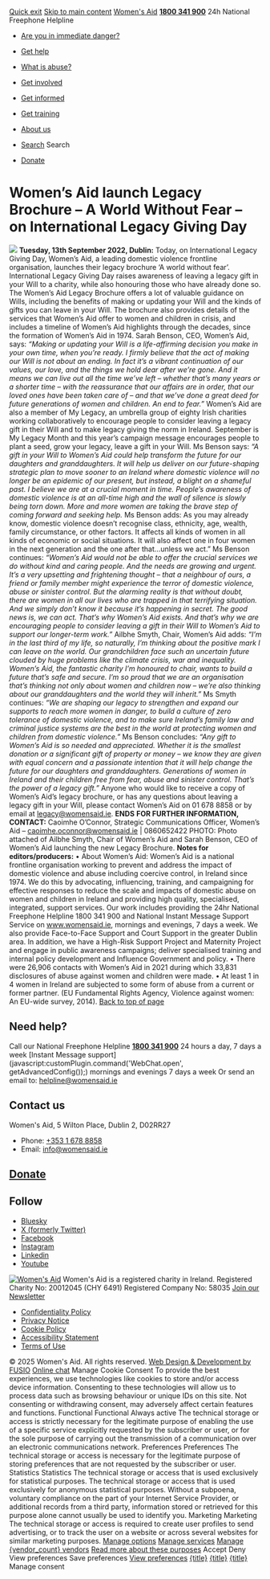 [Quick exit](https://www.womensaid.ie/get-informed/news-events/media-releases/womens-aid-launch-legacy-brochure-a-world-without-fear-on-international-legacy-giving-day/#exit)
[Skip to main content](https://www.womensaid.ie/get-informed/news-events/media-releases/womens-aid-launch-legacy-brochure-a-world-without-fear-on-international-legacy-giving-day/#pagecontent "Skip to main content")
[Women's Aid](https://www.womensaid.ie/)
**[1800 341 900](tel:1800341900)** 24h National Freephone Helpline
  * [Are you in immediate danger?](https://www.womensaid.ie/are-you-in-immediate-danger/)
  * [Get help](https://www.womensaid.ie/get-help/)
  * [What is abuse?](https://www.womensaid.ie/what-is-abuse/)
  * [Get involved](https://www.womensaid.ie/get-involved/)
  * [Get informed](https://www.womensaid.ie/get-informed/)
  * [Get training](https://www.womensaid.ie/get-training/)
  * [About us](https://www.womensaid.ie/about-us/)


  * [Search](https://www.womensaid.ie/get-informed/news-events/media-releases/womens-aid-launch-legacy-brochure-a-world-without-fear-on-international-legacy-giving-day/)
Search
  * [Donate](https://www.womensaid.ie/get-involved/donate/)


# Women’s Aid launch Legacy Brochure – A World Without Fear – on International Legacy Giving Day
[![](https://www.womensaid.ie/app/uploads/2023/05/166306308710198956-1024x683.jpg)](https://www.womensaid.ie/app/uploads/2023/05/166306308710198956.jpg)
**Tuesday, 13th September 2022, Dublin:** Today, on International Legacy Giving Day, Women’s Aid, a leading domestic violence frontline organisation, launches their legacy brochure ‘A world without fear’. International Legacy Giving Day raises awareness of leaving a legacy gift in your Will to a charity, while also honouring those who have already done so. The Women’s Aid Legacy Brochure offers a lot of valuable guidance on Wills, including the benefits of making or updating your Will and the kinds of gifts you can leave in your Will. The brochure also provides details of the services that Women’s Aid offer to women and children in crisis, and includes a timeline of Women’s Aid highlights through the decades, since the formation of Women’s Aid in 1974.
Sarah Benson, CEO, Women’s Aid, says:
_“Making or updating your Will is a life-affirming decision you make in your own time, when you’re ready. I firmly believe that the act of making our Will is not about an ending. In fact it’s a vibrant continuation of our values, our love, and the things we hold dear after we’re gone. And it means we can live out all the time we’ve left – whether that’s many years or a shorter time – with the reassurance that our affairs are in order, that our loved ones have been taken care of – and that we’ve done a great deed for future generations of women and children. An end to fear.”_
Women’s Aid are also a member of My Legacy, an umbrella group of eighty Irish charities working collaboratively to encourage people to consider leaving a legacy gift in their Will and to make legacy giving the norm in Ireland. September is My Legacy Month and this year’s campaign message encourages people to plant a seed, grow your legacy, leave a gift in your Will.
Ms Benson says:
_“A gift in your Will to Women’s Aid could help transform the future for our daughters and granddaughters. It will help us deliver on our future-shaping strategic plan to move sooner to an Ireland where domestic violence will no longer be an epidemic of our present, but instead, a blight on a shameful past. I believe we are at a crucial moment in time. People’s awareness of domestic violence is at an all-time high and the wall of silence is slowly being torn down. More and more women are taking the brave step of coming forward and seeking help._
Ms Benson adds:
As you may already know, domestic violence doesn’t recognise class, ethnicity, age, wealth, family circumstance, or other factors. It affects all kinds of women in all kinds of economic or social situations. It will also affect one in four women in the next generation and the one after that…unless we act.”
Ms Benson continues:
_“Women’s Aid would not be able to offer the crucial services we do without kind and caring people. And the needs are growing and urgent. It’s a very upsetting and frightening thought – that a neighbour of ours, a friend or family member might experience the terror of domestic violence, abuse or sinister control. But the alarming reality is that without doubt, there are women in all our lives who are trapped in that terrifying situation. And we simply don’t know it because it’s happening in secret. The good news is, we can act. That’s why Women’s Aid exists. And that’s why we are encouraging people to consider leaving a gift in their Will to Women’s Aid to support our longer-term work.”_
Ailbhe Smyth, Chair, Women’s Aid adds:
_“I’m in the last third of my life, so naturally, I’m thinking about the positive mark I can leave on the world. Our grandchildren face such an uncertain future clouded by huge problems like the climate crisis, war and inequality. Women’s Aid, the fantastic charity I’m honoured to chair, wants to build a future that’s safe and secure. I’m so proud that we are an organisation that’s thinking not only about women and children now – we’re also thinking about our granddaughters and the world they will inherit.”_
Ms Smyth continues:
_“We are shaping our legacy to strengthen and expand our supports to reach more women in danger, to build a culture of zero tolerance of domestic violence, and to make sure Ireland’s family law and criminal justice systems are the best in the world at protecting women and children from domestic violence.”_
Ms Benson concludes:
_“Any gift to Women’s Aid is so needed and appreciated. Whether it is the smallest donation or a significant gift of property or money – we know they are given with equal concern and a passionate intention that it will help change the future for our daughters and granddaughters. Generations of women in Ireland and their children free from fear, abuse and sinister control. That’s the power of a legacy gift.”_
Anyone who would like to receive a copy of Women’s Aid’s legacy brochure, or has any questions about leaving a legacy gift in your Will, please contact Women’s Aid on 01 678 8858 or by email at legacy@womensaid.ie.
**ENDS**
**FOR FURTHER INFORMATION, CONTACT:**
Caoimhe O’Connor, Strategic Communications Officer, Women’s Aid – caoimhe.oconnor@womensaid.ie | 0860652422
PHOTO: Photo attached of Ailbhe Smyth, Chair of Women’s Aid and Sarah Benson, CEO of Women’s Aid launching the new Legacy Brochure.
**Notes for editors/producers:**
• About Women’s Aid: Women’s Aid is a national frontline organisation working to prevent and address the impact of domestic violence and abuse including coercive control, in Ireland since 1974. We do this by advocating, influencing, training, and campaigning for effective responses to reduce the scale and impacts of domestic abuse on women and children in Ireland and providing high quality, specialised, integrated, support services. Our work includes providing the 24hr National Freephone Helpline 1800 341 900 and National Instant Message Support Service on www.womensaid.ie, mornings and evenings, 7 days a week. We also provide Face-to-Face Support and Court Support in the greater Dublin area. In addition, we have a High-Risk Support Project and Maternity Project and engage in public awareness campaigns; deliver specialised training and internal policy development and Influence Government and policy.
• There were 26,906 contacts with Women’s Aid in 2021 during which 33,831 disclosures of abuse against women and children were made.
• At least 1 in 4 women in Ireland are subjected to some form of abuse from a current or former partner. (EU Fundamental Rights Agency, Violence against women: An EU-wide survey, 2014).
[Back to top of page](https://www.womensaid.ie/get-informed/news-events/media-releases/womens-aid-launch-legacy-brochure-a-world-without-fear-on-international-legacy-giving-day/#top)
## Need help?
Call our National Freephone Helpline **[1800 341 900](tel:1800341900)** 24 hours a day, 7 days a week 
[Instant Message support](javascript:customPlugin.command\('WebChat.open', getAdvancedConfig\(\)\);) mornings and evenings 7 days a week
Or send an email to: helpline@womensaid.ie
## Contact us
Women's Aid, 5 Wilton Place, Dublin 2, D02RR27
  * Phone: [+353 1 678 8858](tel:+35316788858)
  * Email: info@womensaid.ie


## [Donate](https://www.womensaid.ie/get-involved/donate/)
## Follow
  * [Bluesky](https://bsky.app/profile/womensaidireland.bsky.social)
  * [X (formerly Twitter)](https://x.com/Womens_Aid)
  * [Facebook](https://www.facebook.com/womensaid.ie)
  * [Instagram](https://www.instagram.com/womens.aid)
  * [Linkedin](https://www.linkedin.com/company/women's-aid/)
  * [Youtube](https://www.youtube.com/@womensaidireland)


[![Women's Aid](https://www.womensaid.ie/app/themes/womensaidsage9/resources/assets/img/womens-aid-logo-white.svg)](https://www.womensaid.ie/get-informed/news-events/media-releases/womens-aid-launch-legacy-brochure-a-world-without-fear-on-international-legacy-giving-day/)
Women's Aid is a registered charity in Ireland.
Registered Charity No: 20012045 (CHY 6491) Registered Company No: 58035
[Join our Newsletter](https://www.womensaid.ie/get-informed/news-events/newsletter/)
  * [Confidentiality Policy](https://www.womensaid.ie/about-us/compliance/confidentiality-policy/)
  * [Privacy Notice](https://www.womensaid.ie/about-us/compliance/privacy-notice/)
  * [Cookie Policy](https://www.womensaid.ie/about-us/compliance/cookie-policy/)
  * [Accessibility Statement](https://www.womensaid.ie/about-us/compliance/accessibility-statement/)
  * [Terms of Use](https://www.womensaid.ie/about-us/compliance/terms-of-use/)


© 2025 Women's Aid. All rights reserved. [Web Design & Development by FUSIO](https://www.fusio.net/?utm_source=WomensAid&utm_medium=Website&utm_campaign=ClientLinks)
[Online chat](https://www.womensaid.ie/get-informed/news-events/media-releases/womens-aid-launch-legacy-brochure-a-world-without-fear-on-international-legacy-giving-day/#chat)
Manage Cookie Consent
To provide the best experiences, we use technologies like cookies to store and/or access device information. Consenting to these technologies will allow us to process data such as browsing behaviour or unique IDs on this site. Not consenting or withdrawing consent, may adversely affect certain features and functions.
Functional Functional Always active 
The technical storage or access is strictly necessary for the legitimate purpose of enabling the use of a specific service explicitly requested by the subscriber or user, or for the sole purpose of carrying out the transmission of a communication over an electronic communications network.
Preferences Preferences
The technical storage or access is necessary for the legitimate purpose of storing preferences that are not requested by the subscriber or user.
Statistics Statistics
The technical storage or access that is used exclusively for statistical purposes. The technical storage or access that is used exclusively for anonymous statistical purposes. Without a subpoena, voluntary compliance on the part of your Internet Service Provider, or additional records from a third party, information stored or retrieved for this purpose alone cannot usually be used to identify you.
Marketing Marketing
The technical storage or access is required to create user profiles to send advertising, or to track the user on a website or across several websites for similar marketing purposes.
[Manage options](https://www.womensaid.ie/get-informed/news-events/media-releases/womens-aid-launch-legacy-brochure-a-world-without-fear-on-international-legacy-giving-day/) [Manage services](https://www.womensaid.ie/get-informed/news-events/media-releases/womens-aid-launch-legacy-brochure-a-world-without-fear-on-international-legacy-giving-day/) [Manage {vendor_count} vendors](https://www.womensaid.ie/get-informed/news-events/media-releases/womens-aid-launch-legacy-brochure-a-world-without-fear-on-international-legacy-giving-day/) [Read more about these purposes](https://cookiedatabase.org/tcf/purposes/)
Accept Deny View preferences Save preferences [View preferences](https://www.womensaid.ie/get-informed/news-events/media-releases/womens-aid-launch-legacy-brochure-a-world-without-fear-on-international-legacy-giving-day/)
[{title}](https://www.womensaid.ie/get-informed/news-events/media-releases/womens-aid-launch-legacy-brochure-a-world-without-fear-on-international-legacy-giving-day/) [{title}](https://www.womensaid.ie/get-informed/news-events/media-releases/womens-aid-launch-legacy-brochure-a-world-without-fear-on-international-legacy-giving-day/) [{title}](https://www.womensaid.ie/get-informed/news-events/media-releases/womens-aid-launch-legacy-brochure-a-world-without-fear-on-international-legacy-giving-day/)
Manage consent
